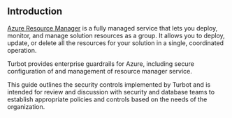 ## Introduction

[Azure Resource Manager](https://docs.microsoft.com/en-us/azure/virtual-network/virtual-networks-overview/)
is a fully managed service that lets you  deploy, monitor, and manage solution
resources as a group. It allows you to deploy, update, or delete all the resources
for your solution in a single, coordinated operation.



Turbot provides enterprise guardrails for Azure, including secure configuration
of and management of resource manager service.

This guide outlines the security controls implemented by Turbot and is intended
for review and discussion with security and database teams to establish appropriate
policies and controls based on the needs of the organization.
